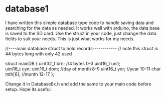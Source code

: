 # database1

I have written this simple database type code to handle saving data and searching for the data as needed.
It works well with arduino, the data base is saved to the SD card.
Use the struct in your code, just change the data fields to suit your needs.
This is just what works for my needs.

//----main database struct to hold records------------
// note this struct is 44 bytes long with only 42 used

struct mainDB
{
  uint32_t  	brn;      //4 bytes 0-3
  uint16_t		unit;   
  uint16_t  	cyn;
  uint16_t  	dom; 	    //day of month	8-9
  uint16_t  	yer;  		//year 10-11
  char  		mth[6]; 		//month	12-17
};


Change it in DatabaseEx.h and add the same to your main code before setup.
Hope its useful.
